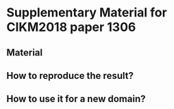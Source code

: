 # Supplementary Material for CIKM2018 paper 1306

## Material

## How to reproduce the result?

## How to use it for a new domain?


